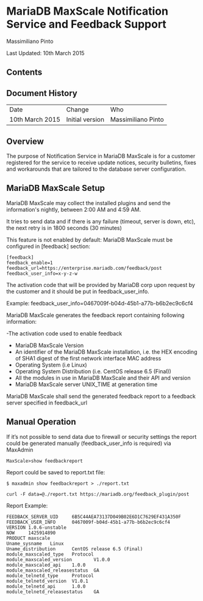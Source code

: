 # MariaDB MaxScale Notification Service and Feedback Support

Massimiliano Pinto

Last Updated: 10th March 2015

## Contents

## Document History

<table>
  <tr>
    <td>Date</td>
    <td>Change</td>
    <td>Who</td>
  </tr>
  <tr>
    <td>10th March 2015</td>
    <td>Initial version</td>
    <td>Massimiliano Pinto</td>
  </tr>
</table>


## Overview

The purpose of Notification Service in MariaDB MaxScale is for a customer registered for the service to receive update notices, security bulletins, fixes and workarounds that are tailored to the database server configuration.

## MariaDB MaxScale Setup

MariaDB MaxScale may collect the installed plugins and send the information's nightly, between 2:00 AM and 4:59 AM.

It tries to send data and if there is any failure (timeout, server is down, etc), the next retry is in 1800 seconds (30 minutes)

This feature is not enabled by default: MariaDB MaxScale must be configured in [feedback] section:

```
[feedback]
feedback_enable=1
feedback_url=https://enterprise.mariadb.com/feedback/post
feedback_user_info=x-y-z-w
```

The activation code that will be provided by MariaDB corp upon request by the customer and it should be put in feedback_user_info.

Example:
feedback_user_info=0467009f-b04d-45b1-a77b-b6b2ec9c6cf4


MariaDB MaxScale generates the feedback report containing following information:

 -The activation code used to enable feedback 
 - MariaDB MaxScale Version
 - An identifier of the MariaDB MaxScale installation, i.e. the HEX encoding of SHA1 digest of the first network interface MAC address
 - Operating System (i.e Linux)
 - Operating System Distribution (i.e. CentOS release 6.5 (Final))
 - All the modules in use in MariaDB MaxScale and their API and version
 - MariaDB MaxScale server UNIX_TIME at generation time

MariaDB MaxScale shall send the generated feedback report to a feedback server specified in feedback_url


## Manual Operation

If it’s not possible to send data due to firewall or security settings the report could be generated manually (feedback_user_info is required) via MaxAdmin

```
MaxScale>show feedbackreport
```

Report could be saved to report.txt file:

```
$ maxadmin show feedbackreport > ./report.txt

curl -F data=@./report.txt https://mariadb.org/feedback_plugin/post
```

Report Example:
```
FEEDBACK_SERVER_UID     6B5C44AEA73137D049B02E6D1C7629EF431A350F
FEEDBACK_USER_INFO      0467009f-b04d-45b1-a77b-b6b2ec9c6cf4
VERSION 1.0.6-unstable
NOW     1425914890
PRODUCT maxscale
Uname_sysname   Linux
Uname_distribution      CentOS release 6.5 (Final)
module_maxscaled_type   Protocol
module_maxscaled_version        V1.0.0
module_maxscaled_api    1.0.0
module_maxscaled_releasestatus  GA
module_telnetd_type     Protocol
module_telnetd_version  V1.0.1
module_telnetd_api      1.0.0
module_telnetd_releasestatus    GA
```
